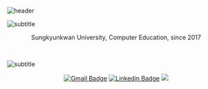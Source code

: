 ![header](https://capsule-render.vercel.app/api?type=transparent&fontColor=0055FF&text=Jaehwan%20Lee&height=150&fontSize=60&desc=Github&descAlignY=75&descAlign=68)


![subtitle](https://capsule-render.vercel.app/api?type=transparent&fontColor=0055FF&text=Education&height=25&fontSize=25)

<p align="center"> Sungkyunkwan University, Computer Education, since 2017 </p>

<br>

![subtitle](https://capsule-render.vercel.app/api?type=transparent&fontColor=0055FF&text=Contact&height=25&fontSize=25)
<div align="center">
  
  [![Gmail Badge](https://img.shields.io/badge/Gmail-d14836?style=flat-square&logo=Gmail&logoColor=white&link=mailto:chrisjae508@gmail.com)](mailto:chrisjae508@gmail.com) 
  [![Linkedin Badge](https://img.shields.io/badge/-LinkedIn-blue?style=flat-square&logo=Linkedin&logoColor=white&link=https://www.linkedin.com/in/jaehwan-lee-a18672203/)](https://www.linkedin.com/in/jaehwan-lee-a18672203/)
  <a href="https://velog.io/@jhlee508"><img src="https://img.shields.io/badge/Velog-20c997?style=flat-square&logo=Vimeo&logoColor=white"/></a>
